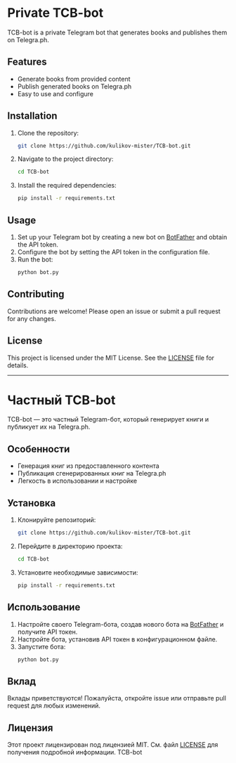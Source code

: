 # Private TCB-bot

TCB-bot is a private Telegram bot that generates books and publishes them on Telegra.ph.

## Features

- Generate books from provided content
- Publish generated books on Telegra.ph
- Easy to use and configure

## Installation

1. Clone the repository:
    ```bash
    git clone https://github.com/kulikov-mister/TCB-bot.git
    ```
2. Navigate to the project directory:
    ```bash
    cd TCB-bot
    ```
3. Install the required dependencies:
    ```bash
    pip install -r requirements.txt
    ```

## Usage

1. Set up your Telegram bot by creating a new bot on [BotFather](https://core.telegram.org/bots#botfather) and obtain the API token.
2. Configure the bot by setting the API token in the configuration file.
3. Run the bot:
    ```bash
    python bot.py
    ```

## Contributing

Contributions are welcome! Please open an issue or submit a pull request for any changes.

## License

This project is licensed under the MIT License. See the [LICENSE](LICENSE) file for details.

---

# Частный TCB-bot

TCB-bot — это частный Telegram-бот, который генерирует книги и публикует их на Telegra.ph.

## Особенности

- Генерация книг из предоставленного контента
- Публикация сгенерированных книг на Telegra.ph
- Легкость в использовании и настройке

## Установка

1. Клонируйте репозиторий:
    ```bash
    git clone https://github.com/kulikov-mister/TCB-bot.git
    ```
2. Перейдите в директорию проекта:
    ```bash
    cd TCB-bot
    ```
3. Установите необходимые зависимости:
    ```bash
    pip install -r requirements.txt
    ```

## Использование

1. Настройте своего Telegram-бота, создав нового бота на [BotFather](https://core.telegram.org/bots#botfather) и получите API токен.
2. Настройте бота, установив API токен в конфигурационном файле.
3. Запустите бота:
    ```bash
    python bot.py
    ```

## Вклад

Вклады приветствуются! Пожалуйста, откройте issue или отправьте pull request для любых изменений.

## Лицензия

Этот проект лицензирован под лицензией MIT. См. файл [LICENSE](LICENSE) для получения подробной информации. TCB-bot
